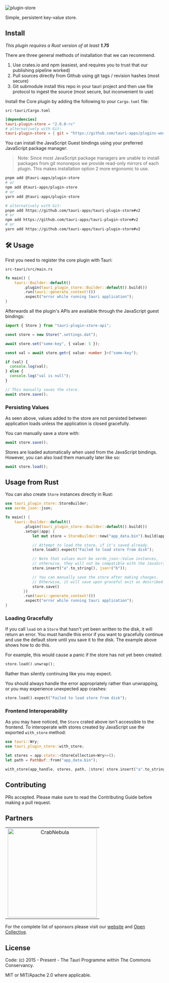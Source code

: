 ![plugin-store](https://github.com/tauri-apps/plugins-workspace/raw/v2/plugins/store/banner.png)

Simple, persistent key-value store.

## Install

_This plugin requires a Rust version of at least **1.75**_

There are three general methods of installation that we can recommend.

1. Use crates.io and npm (easiest, and requires you to trust that our publishing pipeline worked)
2. Pull sources directly from Github using git tags / revision hashes (most secure)
3. Git submodule install this repo in your tauri project and then use file protocol to ingest the source (most secure, but inconvenient to use)

Install the Core plugin by adding the following to your `Cargo.toml` file:

`src-tauri/Cargo.toml`

```toml
[dependencies]
tauri-plugin-store = "2.0.0-rc"
# alternatively with Git:
tauri-plugin-store = { git = "https://github.com/tauri-apps/plugins-workspace", branch = "v2" }
```

You can install the JavaScript Guest bindings using your preferred JavaScript package manager:

> Note: Since most JavaScript package managers are unable to install packages from git monorepos we provide read-only mirrors of each plugin. This makes installation option 2 more ergonomic to use.

```sh
pnpm add @tauri-apps/plugin-store
# or
npm add @tauri-apps/plugin-store
# or
yarn add @tauri-apps/plugin-store

# alternatively with Git:
pnpm add https://github.com/tauri-apps/tauri-plugin-store#v2
# or
npm add https://github.com/tauri-apps/tauri-plugin-store#v2
# or
yarn add https://github.com/tauri-apps/tauri-plugin-store#v2
```

## 🛠️ Usage

First you need to register the core plugin with Tauri:

`src-tauri/src/main.rs`

```rust
fn main() {
    tauri::Builder::default()
        .plugin(tauri_plugin_store::Builder::default().build())
        .run(tauri::generate_context!())
        .expect("error while running tauri application");
}
```

Afterwards all the plugin's APIs are available through the JavaScript guest bindings:

```typescript
import { Store } from "tauri-plugin-store-api";

const store = new Store(".settings.dat");

await store.set("some-key", { value: 5 });

const val = await store.get<{ value: number }>("some-key");

if (val) {
  console.log(val);
} else {
  console.log("val is null");
}

// This manually saves the store.
await store.save();
```

### Persisting Values

As seen above, values added to the store are not persisted between application loads unless the application is closed gracefully.

You can manually save a store with:

```javascript
await store.save();
```

Stores are loaded automatically when used from the JavaScript bindings.  
However, you can also load them manually later like so:

```javascript
await store.load();
```

## Usage from Rust

You can also create `Store` instances directly in Rust:

```rust
use tauri_plugin_store::StoreBuilder;
use serde_json::json;

fn main() {
    tauri::Builder::default()
        .plugin(tauri_plugin_store::Builder::default().build())
        .setup(|app| {
            let mut store = StoreBuilder::new("app_data.bin").build(app.handle().clone());

            // Attempt to load the store, if it's saved already.
            store.load().expect("Failed to load store from disk");

            // Note that values must be serde_json::Value instances,
            // otherwise, they will not be compatible with the JavaScript bindings.
            store.insert("a".to_string(), json!("b"));

            // You can manually save the store after making changes.
            // Otherwise, it will save upon graceful exit as described above.
            store.save()
        })
        .run(tauri::generate_context!())
        .expect("error while running tauri application");
}
```

### Loading Gracefully

If you call `load` on a `Store` that hasn't yet been written to the disk, it will return an error. You must handle this error if you want to gracefully continue and use the default store until you save it to the disk. The example above shows how to do this.

For example, this would cause a panic if the store has not yet been created:

```rust
store.load().unwrap();
```

Rather than silently continuing like you may expect.

You should always handle the error appropriately rather than unwrapping, or you may experience unexpected app crashes:

```rust
store.load().expect("Failed to load store from disk");
```

### Frontend Interoperability

As you may have noticed, the `Store` crated above isn't accessible to the frontend. To interoperate with stores created by JavaScript use the exported `with_store` method:

```rust
use tauri::Wry;
use tauri_plugin_store::with_store;

let stores = app.state::<StoreCollection<Wry>>();
let path = PathBuf::from("app_data.bin");

with_store(app_handle, stores, path, |store| store.insert("a".to_string(), json!("b")))
```

## Contributing

PRs accepted. Please make sure to read the Contributing Guide before making a pull request.

## Partners

<table>
  <tbody>
    <tr>
      <td align="center" valign="middle">
        <a href="https://crabnebula.dev" target="_blank">
          <img src="https://github.com/tauri-apps/plugins-workspace/raw/v2/.github/sponsors/crabnebula.svg" alt="CrabNebula" width="283">
        </a>
      </td>
    </tr>
  </tbody>
</table>

For the complete list of sponsors please visit our [website](https://tauri.app#sponsors) and [Open Collective](https://opencollective.com/tauri).

## License

Code: (c) 2015 - Present - The Tauri Programme within The Commons Conservancy.

MIT or MIT/Apache 2.0 where applicable.
